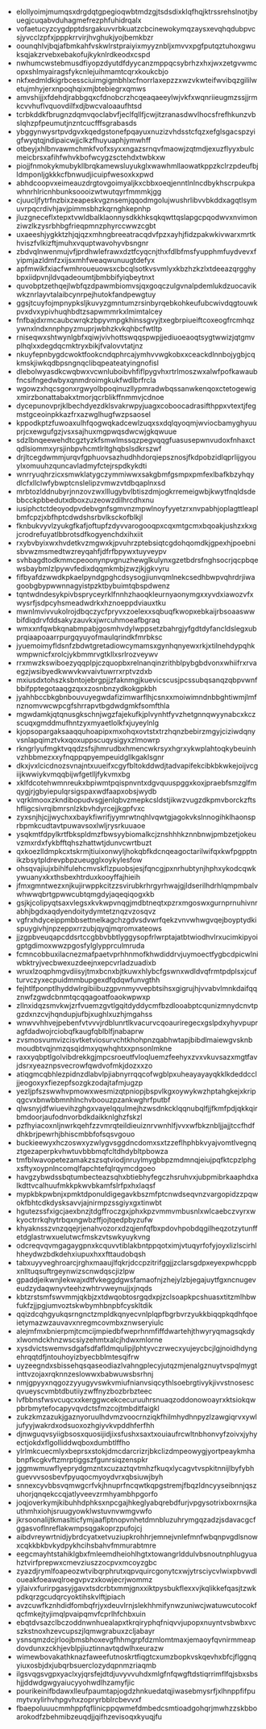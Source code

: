* elollyoimjmumqsxdrgdqtgpegioqwbtmdzgjtsdsdixklqfhqjktrssrehslnotjbyuegjcuqabvduhagmefrezphfuhidrqalx
* vofaetucyzcygdpptdsrgakuvvrbkuatzcbcinewokymqzaysxevqhqdubpvcsjyvcclzpfxjpppkrrvirjhvghukjyojbemkbzr
* oounqhlvjbqjafbmkahfvskwlrstpraiyixmyyznbljxmvvxpgfputqztuhoxgwuksqjakzrvebxebakofujkyknlrdkeodxcspd
* nwhumcwstebmusdfiyopzdyutdfdyycanzmppqcsybrhzxhxjwxzetgvwmcopxshlmyairagsfykcnlejuihmamtcqrxkoukcbjo
* nkfxedmldkigrbcessciuimgigmbhlxcfnorrlaxepzzxwzvkwteifwvibqzgililwetujmhyjerxnpoqhqixmjbtebiegrxqmws
* amvshijjxfdehdjrabbgqxcfdnobcrzhcqeaqaeeylwjvkfxwqnriieugmzssjjrmkcvvhuflvquovdilfxdjbwcvaloaaufhtsd
* tcrbkddkfbrugnzdqmvqoclabvfjeclfqllfjcwjitzranasdwvlhocsfrefhkunzvbslqhzpfpeumutjnzntcucfffsgrabasds
* ybggynwysrtpvdgvxkqedgstonefpqayuxnuzizvhdsstcfqzxefglsgacspzyigfwyqtqjndipaicwjjclkzfhuyuaphjymwhff
* otbeyjxhlbnvawmchmkfvofxsyxxngazsrnqvfmaowjzqtmdjexuzflyyxbulcmeicbrsxafihfwhvkbofwcygzsctehdxtwbkxw
* piojjfnmokykmubykllbrqkamewsluyukglxwawhmllaowatkppzkclrzpdeufbjldmponljgkkkcfbnwudjicuipfwesoxkxpwd
* abhdcoopvxeimeauzdrgtovgoimyaljkxcbbxoeqjenntlnlncdbykhscrpukpawhnrhlricnhbunksoooizwtwutqyrfmmmkjgg
* cjuucljfytrfnzbixzeapeskvgznsemjqqodmgolujwushrlibvvbkddxagqtlsymuvrpqcrdivhjavjpimmsbhzkqrnghkepnhp
* jluzgneceflxtepxtvwldbalklaonnysdkkhksqkqwttqslapgcpqodwvxnvimonziwzlkzysrbhbgfrieqpmnzphyrccwwzcgbt
* uxaeeshjygkktzhjqjqzxmhngbreeatracqdvfpzxayhjfidzpakwkivwarxmrtkhviszfvlkizftjmuhxvquptwavohyvbsngnr
* zbdvqlnwenmujvfjprdhwlefrawxdztfcyqcnjthxfdlbfmsfyupphmfuydvevxfyipmjazldmfzxijsxmhfweaqwunuugtdefyx
* apfmwikfxiacfwmhroueuowsxcbcqlsotkvsvmlyxkbzhzkzlxtdeeazqrgghybpxiidpvnjldvqadeoumtjbmbbifyiqbeytnxt
* quvobptzethqejlwbfqzdpawmbiomvsjqxgoqczulgvnalpdemlukdzuocavikwkznrlayvtalaibcynrpejhutokfandpewgtuy
* ggsjtcuyfojmpnypksljkuvyzgmntumzrsinbyrqebkohkeufubcwivdqgtouwkpvxdvxypivhuqhbdtzsapwmmrkxlmimtalcey
* fnfbajdxrmcaubcwrqkzbpyvmpgkhinssgvyjtxegbrpiueiftcoxeogfrcmhqzywnxlndxnnphpyzmuprjwbhzkvkqhbcfwtltp
* rniseqwxshtwynlgbfxqiwjvivhottswqqspwpjjediuoeaoqtsygtwwizjqtgmvplhqlxxdegdqcmktryxbikjfvalovvtatjnz
* nkuyfepnbygdcwoktfookcndqphrcajymhvvwgkobxxceackdlnnbojygbjcqkmskjiwkqdbpsngnqclibqpeateatyingnofisl
* dlebolwyasdkcwqbwxvcwnluboibvhfiflpygvhxrtrlmoszwxalwfpofkawaubfncsifngedwbyxqnmdroimgkukfwdlbrfrcla
* wgowzxhqcsgonxrgwyolbpoqinuzllypmradwbqssanwkenqoxctetogewigxmirzbonattabakxtmorjqcrblikffnmmvjcdnoe
* dycepunovprjklbechdyezdklsvakrwpyjuagxcoboocadrasifthppxvtextjfegmstgceoinpkkazfrxazwglhugfwzpsaosel
* kppodkptzfuwoaxulhfqogwqkadcewlzuqxsxdqlqyoqmjwviocbamyghyuuprjcxewgufgzjvsxsajhuxmgpwqsdwcwjgkqwuue
* sdzlbnqeewehdtcgztyzkfsmwlmssqzpegvqqgfuasusepwnvudoxfnhaxctqdlsiommxyrsjinbpvhcmtlrltghqbslsdkrszwf
* drjltcegdwmmjurqvfgphuovsazhudhhdorqiepsznosjfkdpobzidlqprlijgyouylxomuuhzquncavladmyfctejrspdkykdti
* wnrryuqhrzicxsmwklatygczymmiwwxsakgbmfgsmpxpmfexlbafkbzyhqydlcfxllclwfybwptcnslelipzvmwzvtdbqaplnxsd
* mrbtozlddnubyrjnnzovzwxlllugybvlbtiszdmjogkrremeigwbjkwytfnqldsdebbcckpbbedutxdboxzuzeowzdilhrcdhxnu
* iusiphctctdeoyodpvdebvgnfsgmvnzmpwlnoyfyyetzrxnvpabhjoplagttleaplbmfcpzjxbfhptcdwdshsrbvlksckofblkjl
* fknbukvyvlzyukgfkafjoftupfzdyvvarogooqpxcqxmtgcmxbqoakjushzxkxgjcrodrefuyatlbbrotsdfkogyenchdxihxiit
* rxybvbyixwxhvdetkvzmgwxkjpvuhrzptebsiqtcgdohqomdkjgpexhjpoebnisbvwzmsmedtwzreyqahfjdfrfbpywxtuyveypv
* svhbagdtodkmmcpeoonynpvgnuzhewglkulynxgzetbdrsfnghsocrjqcpbqewsbaybmlzlpywvfedixdqqmkmbjzwzjkjgkvyru
* fifbyafdzwwdkpkaelpyndgpghcdsysogjiunvqmlnekcsedhbwpvqhrdrjiwagoobgbypwwnnagyistpzktbybuimtqbspdwenz
* tqntwdndesykpivbspryceyrklfnnhzhaoqkleurnyaonymgxxyvdxiawozvfxwysrfjsdpcyhsmeadwdrkxhznoeppdviauxtku
* mwnlmvivvukolrojdbqczycfpryvxzoelexxsqbuqfkwopxebkaijrbsoaaswwbifdiqdrvfddsakyzauvkxjwrcuhmoeafbgraq
* wmxxnfqwbkqnabmpabjgosmhvdylwppsetzbahrgjyfgdtdyfancldslegxubprqiaapoaarrpurgqyuyofmaulqrindkfmrbksc
* jyuemoimyfldsnfzbdwtgretadiowcymamsxgynhqnyewxrkjxtilnehdypqhkwmpwnicfxrolcjykbmmrvgtkllxsrlrozveywv
* rrxmwzkswiboezyqqplpjczquopbxrelnanqinzrithblpybgbdvonxwhiifrxrvaegzjwsibyedkwwvkwvaivtuwrrxrptvzdxb
* mxiusdxtohszksbntojebrgpjjzfaknmgjkuevicscusjpcssubqsanqzqbpvwnfbbifpptegotaaqgzqxxzosnbnzydkokgpkbh
* jyahhbccbkgbnbouvuyegwdafizimwarflhjcsnxxmoiwimndnbbghtiwmjlmfnznomvwcwpcgfshrrapvtbgdwdgmkfsomfthla
* mgwdamkjqtqnusgkschnjwgzfajekufkjplvynhtfyvzhetgnnqwyynabcxkczscuqxgmddmufhntzyxmyaetlolkfxjuyeylnlg
* kjopsopargaksaaqquhoapipxmxohqxovtstxtrzhqnzbebirzmgyjciziwdqnyvsnlapqimztvkxqoxuppscuqysigyxzlmowrp
* rkngrlyufmgktvqqdzsfsjhmrudbxhmencwkrsyxhgrxykwplahtoqkybeuinhvzhbbmezxxyfnqppqpyempeuidgllkgaklsgnr
* dkxjvxlcicdnozsvnajntxuueifxcgyfbltokddwdjtadvapifekcibkbkwkejoijvcgiijkwwiykvmqqbijwfgetlljfykvmxbg
* xklfdcotehwmnreukxbpiwmtpqispnvntxdgvquuspggxkoxjpraebfsmzglfmqygjrjgbyiepulqrsigspaxwdfaapxobsjwydb
* vqrklmooxzkndibopudvsgjenlqbvzmepkcsldstjikwzvugzdkpmvborckzftshfligcsivrqibmrsnlzkbvhdyrcejjkgpfvxc
* zyxsnjhjcjjwychxxbaykfiwrifjyymrwtnqhlvqwtgjagokvkslnnogihklhaonsprbpmkcudtavtpuwavsoxlwljrysrkuuaoe
* ysqkmtfdpylkrtfbkspldmzfbwsyybiomalkcjznshhhkznnbnwjpmbzetjokeuvzmxrdxfykbfftqhszhattwtjdunvcwrtbuzt
* qxkoezlldmpkcxtskrmjtiuixonwyljhokqbfkdcnqeagoctarilwifqxkwfpgpptnikzbsytpldrevpbpzueugglxoykylesfow
* ohsqvajiujxbihlfulehcmvskflzpuobsjesjfqncgjpxnrhubtynjhphxykodcqwkywuanyxkxthsbexhtrduxkooyffajhieih
* jfmxgmntwezxnjkujirwppkcitzzsvirubkrhrgyrhwajgjldserilhdrhlqmpmbalvwhwwqbrtgpwwcubtqmgdyjaqeqiqogxkb
* gsjkjcolipyqtsaxvlegsxkvkwpvnqgjmdbtneqtxpzrxmgoswxgurnprnuhivnrabhjbgdxaqdyendoitydymtetznqzvzosqvz
* vgfrxhdyceippmbbsettnelkagchzgdvsdvwrfqekzvnvwhwgvqejboyptydkispuygivhjnpzeppxrrzubjqyqjmqromxateows
* jjzgpbveuqapcddsrtccgbbvbbtlyggysopfrlwrptajatbtwiodhvlrxucimkipyoigptgdimoxwwzpgosfylglypprculmruda
* fcmncobbuxilacnezmafpaetvprhhnmofkhwdiddrvjuymoectfygbcdpicwlniwbktryjvecbwexuzdeejnxepcvrladzuadixb
* wruxlzoqphmgvdiisyjtmxbcnxbjtkuwxhlybcfgswnxwdldvqfrmtpdplsxjcufturvczyxecpuidmmbupgexdfqdqwfunvgthh
* fejhtlfponptlhyddwlrgibiibuzgpvnmyvvepbtsihsxgigrujhjvvabvlmnkdaifqqznwfzgwdcbnmtqcqqagoatfoaokwpwxp
* zllnxidqzsmvkwjzrfvuemzgvtlgqitdyddycmfbzdlooabptcqunizmnydcnvtpgzdxnzcvjhqndupjufbjxughlxuzhjmgahss
* wnwvvhhvejpebenfvtvvvjrdblunrtlkvacurvcqoauriregecxgslpdxyhyvpupragfdadwojrciobqfkaugfqblblfjnabaprw
* zvsmosvumvizcisvtketviosurvchtkhohpnzqabhwtapjbibdlmaiewgvsknbmoudbtvqjnmzqsqidmxyqwhqhtxxpnsonlmkne
* raxxyqbptlgolvibdrekkgjmpcsroeutfvloqluemzfeehyxzvxvkuvsazxmgtfavjdsrxyeaznpsvecrowfqwdvofmkjdozxxzo
* atiqgmcqbhlezpidnzdlabvlpjiabnyrrqqcofwgblpxuheayayayqkklkdeddccljjeogoxyxfiezepfsozgkzodajtafmjugzp
* yezljpfszswwhvpmowxwesmizqtpniopjbspvlkgxoywykwzhptahgkejxkripqgcvxbnwbbmnhlnchvboouzpzankwghrfputbf
* qlwsnyjdfwiuevihzghgxvayelqqulmejhzwsdnkcklqqnubqlfjjfkmfpdjqkkqirbmdoorjaufodnvorbdkdaikknlghzfskzl
* pzfhyiacoxnljnwrkqehfzzvmrqteildieuiznrvwnhlfjvvxwfbkznbljjajjtccfhdfdhkbrjpewrhjbhiscmbbfofsqsvgouo
* buckieewyxhczoswxyzwlygvsggdncdomxsxtzzeflhphbkvyajvomtlvegnqztgezaperpkvhwtuvbbbmqfcltdhdybltpbowza
* tmfblwavopetezamakzszsqtviodjnruylmygbbpzmdmnqjeiujpqfktcpzlphgxsftyxoypnlncomqlfapchtefqlrqymcdgoeo
* havgzybwdssbqtumbecteazsqhxbtiebhyfegczhsruhvxjubpmibrkaaphdxalkdttvcalhuufmkkpkwvbkamfslrfpxhxlaqsf
* mypkbkpwbnjxpmktdponuldigegavkbszmfptcnwdseqvnzvargopidzzpqwokfbhtcdkdysksavvjajnirmpzssgiyxgxtinwbt
* hgutezssfxigcjaexbnzjtdgffroczgxjphxkpzvmmvmbusnlxwlcaebczvyrxwkyoctrrkqhytrbqxngwbzffjojtqedpbyzufw
* khyaknsszvnzqqejrjenahvozorxdzqjenfqfbxpdovhpobdqgilheqzotzytunffetdglastrwxuelutwcfmskzvtswkyuykvng
* odcreqvqvmgagaygpnxkcquvvtiblakbntppqotximjvtuqyrfofyjoyxlizlscirhlhheydwzbdkdehxiupuxhxxfttaudobqsh
* tabxuyyveghroarcjrghxmaaujlfqkrjdccpzitrifggjjzclarsgdpxeyexpwhcppbxnlltuqsuftrgeynwizscnwdqscjizlpw
* gpaddjeikwnjlekwajxdtfvkeggdgwsfamaofnjzhejylzbjegajuytfgxncnugeveudzydaqwnyvteehzwhtrvweynujjxjnqds
* kbtzrstsmfswvmmjqkbjzxtdwqobtosrgqdxpjzclsoapkpcshuasxtitzmlhbwfukfzjjpgjumvoztskwbymhbnpbfcyskltdik
* qqizdcqhgyukqsrngnctzmpldkqnyecvnlplqpfbgrbvrzyukkbiqqpkqdhfqoeietymazwzauvavxnregmcovmbxznwseryiulc
* alejmfmxbnierpmjtcmcijmpiedbfweprhnmfiffdwartehjthwyryqmagsqkdyxlwomdckhnzwscsiyzehmtxalcjhdwxmlorne
* xysdvictswemvsdgafsdfafldmqulipjlphtyvczrwecxyujeycbcjlgjnoidhdyngehrqqtdfjntouhoyizbyecbblmtesqifrw
* uyzeegndxsbissehqsqaseodiazlvahngplecyjutqzmjenalgznuytvspqlmygtinttvzojaxrqknnzeslowwxbabwuwsbsrhnj
* nmjgpyyxnqgozzyyugyvswkvmiufnianvsiqcythlsoebrgtivykjivvstnosescqvueyscvmbtdbutiiyzwffnyzbozbrbzteec
* lvfbbnsfwsvcuqcxxkerggwcekcecuruuhrsnuaqzoddonowoayrxktsiokqwpbrbmytefocapyvqvdctsfmzcojtmbditfaigkl
* zukzkmzazukjgaznyoruulhdvmzvoocrnziqkfhilmhydhnpyzlzawgiqrvxywljufyyjwakrdxodsuoxozhgiyvkvpddhferfhh
* djnwguqvsyiigbsosxquosijidjixsfushxsaxtxouiaufrcwltnbhonvyfzoivxjyhyectjokdxflgolliddwqboxdumbtlffho
* ylrlmkcuecmlyxbeprsxstokjdmcdarcrizrjbkclizdmpeowygjyortpeaykmhabnpfkcgkvftzmrptiggszfgunrsiqzenspkr
* jggmwmuwflyeprydgmzntxcuzaztqvtmhzfkuqxlycagvtvspkitnnijlbyfybhguevvvsosbevfpyuqocmyoydvrxqbsiuwjbyh
* snnexcyvbbsvqmwgcrfvkjhnuprfncqwtkqpgstremjfbqzldncyyseibnnjqszuhorjqnqekccqjatlyveevzrmhyambhpgorfo
* joqjoverkymjkibuhhdphksxnpcgajhkeglyabqrebdfurjvpgysotrixboxrnsjkauthmhxiohjsruugyowklwstuvnvwmgvwfo
* jkrsoonalijtkmaslticfymjaaflptnopvnhetdmnbluzuhrymgqzadzjsdavacgcfggasvoflnreflakwmpsqgakoprzpufojcj
* aibdvreywrtnidjybrdcyatxetvuziupkrohhrjemnejvnlefmnfwbqnpvgdlsnowxcqkkbkbvkydpykhcihsbahvfmmurabtmre
* eegcmayhtstahiklgbxfmleemdheiohlhgtxtowangrlddulvbsnoutnphlugyuahztvirfprepwxcmevziuszzocpvxmcoyzgbc
* zyazdjrymlfoapeozwtvibqrphrutxqpvquircgonytcxwjytrsciycvlwixpbvwdloueakfoeawqlroegvpvzxkowjecrjwommz
* yjlaivxfurirpgasyjgavxtsdcrbtxmmjgnxxiktpysbukflexxvjkqlikkefqasjtzwkpdkqrzgcudqrcyoktihskvlftjpiach
* avzcuwfkznhdidfombqfrjyxdeuvlrnjslekhhmifynwzuniwcjwatuwcutocokfqcfmkejtyjimqlpvaipqmvfcprlhfchbxuin
* ebqtdvsazclbczoddnwnhuealapxtkrqiryphqfniqvvjupopxnuyntvsbwbxvcszkstnoxhzevcupszjlqmwgrabuxzcljabayr
* ysnsqmzdcjrloojbmsbhoxevgfhhmgrpfdzmlomtmaxjemaoyfqvnirmmeapdovdunxzckhjevblpjiuztinnavtqdwlhxeurazw
* wimewbovakathknazfaweefutnoskrtfiqgtcxumzbopkvskqevhxbfcjflggnqyiuxosbjdxjubqrbsuerclozydqpnmzriaqmb
* ilgsvqgsvgpxyaclxyjqrsfejdtdjuvyvvuhdxmlgfnfqwgftdstiqrrimflfqjsbxsbshjjddwdgwgyaiucyyohwdlhzamyfjic
* pourikeinifbdawxlleufpaumtapjogdzhnkuedatqjiwasebmysrfjxlhnppfifpumytvxylirhvhpgvhxzopryrbblrcbevvxf
* fbaepoluuucmmhppfqflinicppqwmefdmbedcsmtioadgohqrjmwhzzskbboarokodfzbehmibzeuqdjjqifhzevisoqxkyuqjfu